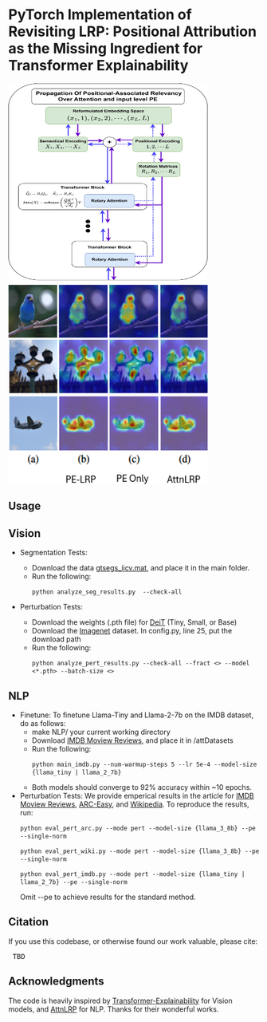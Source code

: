 # PyTorch Implementation of Revisiting LRP: Positional Attribution as the Missing Ingredient for Transformer Explainability
<div class="grid" markdown>
<img src="/PropogationOverATTNPE.jpg" alt="Alt text" width="400" style="display: inline-block;" height="400"  >
<img src="/PE_LRP_examples.png" alt="Alt text" width="400" height="400" style="display: inline-block" >
</div>

## Usage

## Vision
- Segmentation Tests:
  * Download the data [gtsegs_ijcv.mat](http://calvin-vision.net/bigstuff/proj-imagenet/data/gtsegs_ijcv.mat), and place it in the main folder.
  * Run the following:  <pre> ``` python analyze_seg_results.py  --check-all ``` </pre> 
    
- Perturbation Tests: 
  * Download the weights (.pth file) for [DeiT](https://github.com/facebookresearch/deit/blob/main/README_deit.md)  (Tiny, Small, or Base)
  * Download the [Imagenet](https://www.image-net.org/) dataset. In config.py, line 25, put the download path
  * Run the following:  <pre> ```python analyze_pert_results.py --check-all --fract <> --model <*.pth> --batch-size <> ``` </pre> 

## NLP
- Finetune:
  To finetune Llama-Tiny and Llama-2-7b on the IMDB dataset, do as follows:
  * make NLP/ your current working directory
  * Download [IMDB Moview Reviews](https://www.kaggle.com/datasets/lakshmi25npathi/imdb-dataset-of-50k-movie-reviews), and place it in /attDatasets
  * Run the following:  <pre> ```python main_imdb.py --num-warmup-steps 5 --lr 5e-4 --model-size {llama_tiny | llama_2_7b} ``` </pre>
  * Both models should converge to 92% accuracy within ~10 epochs.
- Perturbation Tests:
  We provide emperical results in the article for [IMDB Moview Reviews](https://www.kaggle.com/datasets/lakshmi25npathi/imdb-dataset-of-50k-movie-reviews), [ARC-Easy](https://huggingface.co/datasets/allenai/ai2_arc/viewer/ARC-Easy), and [Wikipedia](https://huggingface.co/datasets/wikimedia/wikipedia). To reproduce the results, run:  <pre> ```python eval_pert_arc.py --mode pert --model-size {llama_3_8b} --pe --single-norm``` </pre> <pre> ```python eval_pert_wiki.py --mode pert --model-size {llama_3_8b} --pe --single-norm``` </pre> <pre> ```python eval_pert_imdb.py --mode pert --model-size {llama_tiny | llama_2_7b} --pe --single-norm``` </pre>
  Omit --pe to achieve results for the standard method.

## Citation
If you use this codebase, or otherwise found our work valuable, please cite:
 <pre> TBD </pre> 

## Acknowledgments
The code is heavily inspired by [Transformer-Explainability](https://github.com/hila-chefer/Transformer-Explainability) for Vision models, and [AttnLRP](https://github.com/rachtibat/LRP-eXplains-Transformers/tree/main) for NLP. Thanks for their wonderful works.
